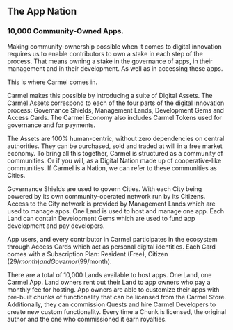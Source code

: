 ## The App Nation
### 10,000 Community-Owned Apps.

Making community-ownership possible when it comes to digital innovation requires us to enable contributors to own a stake in each step of the process. That means owning a stake in the governance of apps, in their management and in their development. As well as in accessing these apps.

This is where Carmel comes in.

Carmel makes this possible by introducing a suite of Digital Assets. The Carmel Assets correspond to each of the four parts of the digital innovation process:  Governance Shields, Management Lands, Development Gems and Access Cards. The Carmel Economy also includes Carmel Tokens used for governance and for payments.

The Assets are 100% human-centric, without zero dependencies on central authorities. They can be purchased, sold and traded at will in a free market economy. To bring all this together, Carmel is structured as a community of communities. Or if you will, as a Digital Nation made up of cooperative-like communities. If Carmel is a Nation, we can refer to these communities as Cities.

Governance Shields are used to govern Cities. With each City being powered by its own community-operated network run by its Citizens. Access to the City network is provided by Management Lands which are used to manage apps. One Land is used to host and manage one app. Each Land can contain Development Gems which are used to fund app development and pay developers.

App users, and every contributor in Carmel participates in the ecosystem through Access Cards which act as personal digital identities. Each Card comes with a Subscription Plan: Resident (Free), Citizen ($29/month) and Governor ($99/month).

There are a total of 10,000 Lands available to host apps. One Land, one Carmel App. Land owners rent out their Land to app owners who pay a monthly fee for hosting. App owners are able to customize their apps with pre-built chunks of functionality that can be licensed from the Carmel Store. Additionally, they can commission Quests and hire Carmel Developers to create new custom functionality.  Every time a Chunk is licensed, the original author and the one who commissioned it earn royalties.